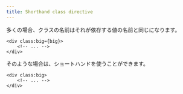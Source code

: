 ```yaml
---
title: Shorthand class directive
---
```


多くの場合、クラスの名前はそれが依存する値の名前と同じになります。

```svelte
<div class:big={big}>
	<!-- ... -->
</div>
```

そのような場合は、ショートハンドを使うことができます。

```svelte
<div class:big>
	<!-- ... -->
</div>
```
